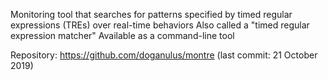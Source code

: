 Monitoring tool that searches for patterns specified by timed regular expressions (TREs) over real-time behaviors
Also called a "timed regular expression matcher"
Available as a command-line tool

Repository: https://github.com/doganulus/montre (last commit: 21 October 2019)